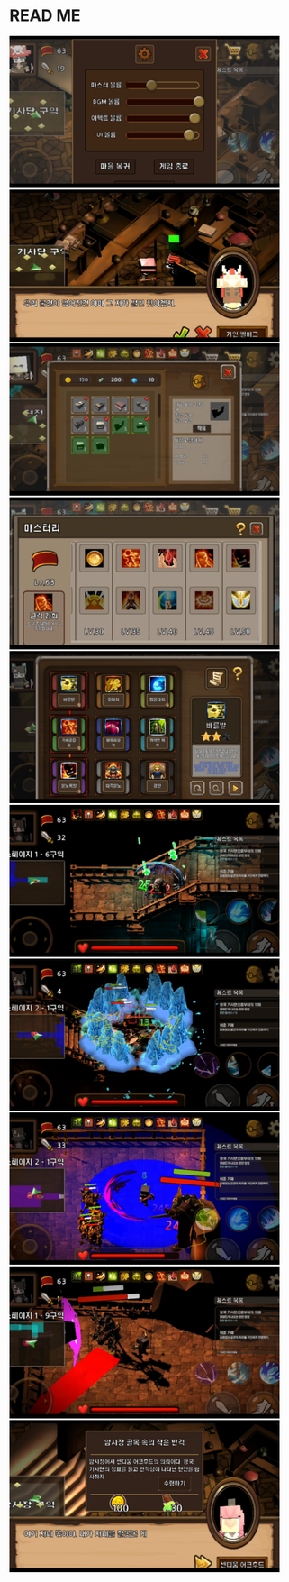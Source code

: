 # READ ME

<img src="https://github.com/fool8474/The-Pawn/blob/main/ScreenShot/PawnScreenShot%20(1).jpg" width="480px" height="270px"></img><br/>
<img src="https://github.com/fool8474/The-Pawn/blob/main/ScreenShot/PawnScreenShot%20(2).jpg" width="480px" height="270px"></img><br/>
<img src="https://github.com/fool8474/The-Pawn/blob/main/ScreenShot/PawnScreenShot%20(3).jpg" width="480px" height="270px"></img><br/>
<img src="https://github.com/fool8474/The-Pawn/blob/main/ScreenShot/PawnScreenShot%20(4).jpg" width="480px" height="270px"></img><br/>
<img src="https://github.com/fool8474/The-Pawn/blob/main/ScreenShot/PawnScreenShot%20(5).jpg" width="480px" height="270px"></img><br/>
<img src="https://github.com/fool8474/The-Pawn/blob/main/ScreenShot/PawnScreenShot%20(6).jpg" width="480px" height="270px"></img><br/>
<img src="https://github.com/fool8474/The-Pawn/blob/main/ScreenShot/PawnScreenShot%20(7).jpg" width="480px" height="270px"></img><br/>
<img src="https://github.com/fool8474/The-Pawn/blob/main/ScreenShot/PawnScreenShot%20(8).jpg" width="480px" height="270px"></img><br/>
<img src="https://github.com/fool8474/The-Pawn/blob/main/ScreenShot/PawnScreenShot%20(9).jpg" width="480px" height="270px"></img><br/>
<img src="https://github.com/fool8474/The-Pawn/blob/main/ScreenShot/PawnScreenShot%20(10).jpg" width="480px" height="270px"></img><br/>

